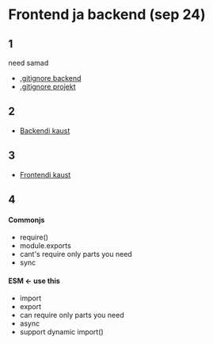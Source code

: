 # Frontend ja backend (sep 24)

## 1
need samad
- [.gitignore backend](./back/.gitignore)
- [.gitignore projekt](./.gitignore)

## 2

- [Backendi kaust](./back)

## 3

- [Frontendi kaust](./front)

## 4

#### Commonjs
- require()
- module.exports
- cant's require only parts you need
- sync

#### ESM <- use this
- import
- export
- can require only parts you need
- async
- support dynamic import()
